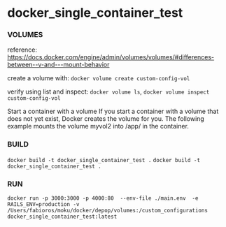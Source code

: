 # docker_single_container_test

### VOLUMES
reference: https://docs.docker.com/engine/admin/volumes/volumes/#differences-between--v-and---mount-behavior

create a volume with:   `docker volume create custom-config-vol`

verify using list and inspect:      `docker volume ls`, `docker volume inspect custom-config-vol`

Start a container with a volume
If you start a container with a volume that does not yet exist, Docker creates the volume for you. The following example mounts the volume myvol2 into /app/ in the container.


### BUILD
`docker build -t docker_single_container_test .`
`docker build -t docker_single_container_test .`

### RUN

`docker run -p 3000:3000 -p 4000:80  --env-file ./main.env  -e RAILS_ENV=production -v /Users/fabioros/moku/docker/depop/volumes:/custom_configurations docker_single_container_test:latest`
